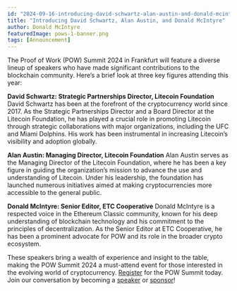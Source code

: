 ```yaml
---
id: "2024-09-16-introducing-david-schwartz-alan-austin-and-donald-mcintyre-en"
title: "Introducing David Schwartz, Alan Austin, and Donald McIntyre"
author: Donald McIntyre
featuredImage: pows-1-banner.png
tags: [Announcement]
---
```


The Proof of Work (POW) Summit 2024 in Frankfurt will feature a diverse lineup of speakers who have made significant contributions to the blockchain community. Here’s a brief look at three key figures attending this year:

**David Schwartz: Strategic Partnerships Director, Litecoin Foundation**
David Schwartz has been at the forefront of the cryptocurrency world since 2017. As the Strategic Partnerships Director and a Board Director at the Litecoin Foundation, he has played a crucial role in promoting Litecoin through strategic collaborations with major organizations, including the UFC and Miami Dolphins. His work has been instrumental in increasing Litecoin’s visibility and adoption globally.

**Alan Austin: Managing Director, Litecoin Foundation**
Alan Austin serves as the Managing Director of the Litecoin Foundation, where he has been a key figure in guiding the organization’s mission to advance the use and understanding of Litecoin. Under his leadership, the foundation has launched numerous initiatives aimed at making cryptocurrencies more accessible to the general public.

**Donald McIntyre: Senior Editor, ETC Cooperative**
Donald McIntyre is a respected voice in the Ethereum Classic community, known for his deep understanding of blockchain technology and his commitment to the principles of decentralization. As the Senior Editor at ETC Cooperative, he has been a prominent advocate for POW and its role in the broader crypto ecosystem.

These speakers bring a wealth of experience and insight to the table, making the POW Summit 2024 a must-attend event for those interested in the evolving world of cryptocurrency. [Register](https://powsummit.com/) for the POW Summit today. Join our conversation by becoming a [speaker](https://cfp.powsummit.com/2024/) or [sponsor](https://powsummit.com/)!

